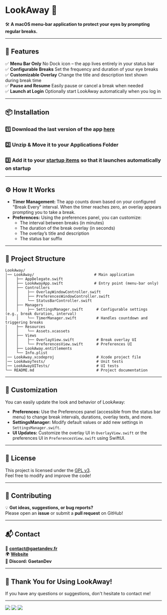 # **LookAway** 🚀  
🛠️ **A macOS menu-bar application to protect your eyes by prompting regular breaks.**

---

## **📌 Features**
✅ **Menu Bar Only** No Dock icon – the app lives entirely in your status bar  
✅ **Configurable Breaks** Set the frequency and duration of your eye breaks  
✅ **Customizable Overlay** Change the title and description text shown during break time  
✅ **Pause and Resume** Easily pause or cancel a break when needed  
✅ **Launch at Login** Optionally start LookAway automatically when you log in


---

## **📦 Installation**
### **1️⃣ Download the last version of the app [here](https://github.com/GaetanOff/LookAway/releases)**

### **2️⃣ Unzip & Move it to your Applications Folder**

### **3️⃣ Add it to your [startup items](https://support.apple.com/en-gb/guide/mac-help/mh15189/mac) so that it launches automatically on startup**

---

## **⚙️ How It Works**
- **Timer Management:** The app counts down based on your configured "Break Every" interval. When the timer reaches zero, an overlay appears prompting you to take a break.
- **Preferences:** Using the preferences panel, you can customize:
  - The interval between breaks (in minutes)
  - The duration of the break overlay (in seconds)
  - The overlay’s title and description
  - The status bar suffix

---

## **📂 Project Structure**
```
LookAway/
│── LookAway/                           # Main application
│    ├── AppDelegate.swift
│    ├── LookAwayApp.swift              # Entry point (menu-bar only)
│    ├── Controllers
│    │    ├── OverlayWindowController.swift
│    │    ├── PreferencesWindowController.swift
│    │    └── StatusBarController.swift
│    ├── Managers
│    │    ├── SettingsManager.swift      # Configurable settings (e.g., break duration, interval)
│    │    └── TimerManager.swift         # Handles countdown and triggering breaks
│    ├── Resources
│    │    └── Assets.xcassets
│    ├── Views
│    │    ├── OverlayView.swift          # Break overlay UI
│    │    └── PreferencesView.swift      # Preferences UI
│    ├── LookAway.entitlements
│    └── Info.plist
│── LookAway.xcodeproj                   # Xcode project file
│── LookAwayTests/                       # Unit tests
│── LookAwayUITests/                     # UI tests
└── README.md                            # Project documentation
```

---

## **📝 Customization**
You can easily update the look and behavior of LookAway:
- **Preferences:** Use the Preferences panel (accessible from the status bar menu) to change break intervals, durations, overlay texts, and more.
- **SettingsManager:** Modify default values or add new settings in `SettingsManager.swift`.
- **UI Updates:** Customize the overlay UI in `OverlayView.swift` or the preferences UI in `PreferencesView.swift` using SwiftUI.

---

## **📝 License**
This project is licensed under the [GPL v3](https://www.gnu.org/licenses/gpl-3.0.en.html).  
Feel free to modify and improve the code!

---

## **🙌 Contributing**
💡 **Got ideas, suggestions, or bug reports?**  
Please open an **issue** or submit a **pull request** on GitHub!

---

## **📬 Contact**
📧 **contact@gaetandev.fr**  
🌍 **[Website](https://gaetandev.fr)**  
💬 **Discord: GaetanDev**

---

## **🎉 Thank You for Using LookAway!**
If you have any questions or suggestions, don't hesitate to contact me!


--- 

<img src="https://cdn.gaetandev.fr/lookaway/Break.png" />
<img src="https://cdn.gaetandev.fr/lookaway/StatusBar.png" />
<img src="https://cdn.gaetandev.fr/lookaway/Settings.png" />
